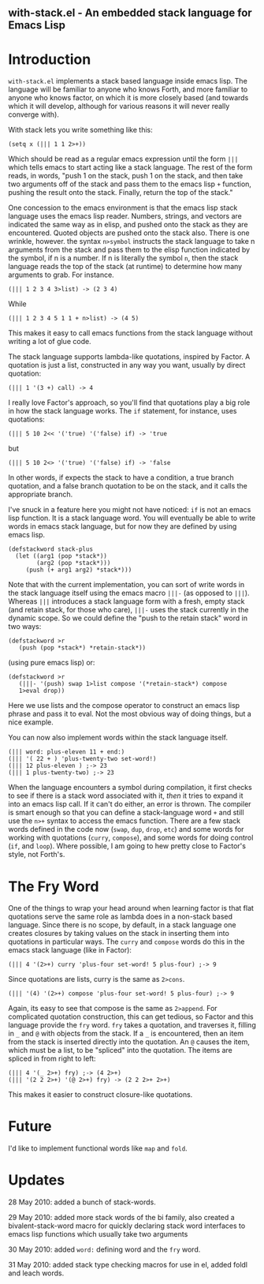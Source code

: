 with-stack.el - An embedded stack language for Emacs Lisp
---------------------------------------------------------

# Introduction #

`with-stack.el` implements a stack based language inside emacs lisp.
The language will be familiar to anyone who knows Forth, and more
familiar to anyone who knows factor, on which it is more closely based
(and towards which it will develop, although for various reasons it
will never really converge with).

With stack lets you write something like this:

    (setq x (||| 1 1 2>+))	 

Which should be read as a regular emacs expression until the form
`|||` which tells emacs to start acting like a stack language.  The
rest of the form reads, in words, "push 1 on the stack, push 1 on the
stack, and then take two arguments off of the stack and pass them to
the emacs lisp `+` function, pushing the result onto the stack.
Finally, return the top of the stack."

One concession to the emacs environment is that the emacs lisp stack
language uses the emacs lisp reader.  Numbers, strings, and vectors
are indicated the same way as in elisp, and pushed onto the stack as
they are encountered.  Quoted objects are pushed onto the stack also.
There is one wrinkle, however.  the syntax `n>symbol` instructs the
stack language to take n arguments from the stack and pass them to the
elisp function indicated by the symbol, if n is a number.  If n is
literally the symbol `n`, then the stack language reads the top of the
stack (at runtime) to determine how many arguments to grab.  For
instance.

    (||| 1 2 3 4 3>list) -> (2 3 4)

While 

    (||| 1 2 3 4 5 1 1 + n>list) -> (4 5)

This makes it easy to call emacs functions from the stack language
without writing a lot of glue code.

The stack language supports lambda-like quotations, inspired by
Factor.  A quotation is just a list, constructed in any way you want,
usually by direct quotation:

    (||| 1 '(3 +) call) -> 4

I really love Factor's approach, so you'll find that quotations play a
big role in how the stack language works.  The `if` statement, for
instance, uses quotations:

    (||| 5 10 2<< '('true) '('false) if) -> 'true

but 

    (||| 5 10 2<> '('true) '('false) if) -> 'false

In other words, if expects the stack to have a condition, a true
branch quotation, and a false branch quotation to be on the stack, and
it calls the appropriate branch.

I've snuck in a feature here you might not have noticed: `if` is not
an emacs lisp function.  It is a stack language word.  You will
eventually be able to write words in emacs stack language, but for now
they are defined by using emacs lisp.


    (defstackword stack-plus 
      (let ((arg1 (pop *stack*))
            (arg2 (pop *stack*)))
         (push (+ arg1 arg2) *stack*)))

Note that with the current implementation, you can sort of write
words in the stack language itself using the emacs macro `|||-` (as
opposed to `|||`).  Whereas `|||` introduces a stack language form
with a fresh, empty stack (and retain stack, for those who care),
`|||-` uses the stack currently in the dynamic scope.  So we could
define the "push to the retain stack" word in two ways:

    (defstackword >r 
       (push (pop *stack*) *retain-stack*))

(using pure emacs lisp) or:

    (defstackword >r 
       (|||- '(push) swap 1>list compose '(*retain-stack*) compose
       1>eval drop))

Here we use lists and the compose operator to construct an emacs lisp
phrase and pass it to eval.  Not the most obvious way of doing things,
but a nice example.

You can now also implement words within the stack language itself.  

    (||| word: plus-eleven 11 + end:)
    (||| '( 22 + ) 'plus-twenty-two set-word!)
    (||| 12 plus-eleven ) ;-> 23
    (||| 1 plus-twenty-two) ;-> 23

When the language encounters a symbol during compilation, it first
checks to see if there is a stack word associated with it, _then_ it
tries to expand it into an emacs lisp call.  If it can't do either, an
error is thrown.  The compiler is smart enough so that you can define
a stack-language word `+` and still use the `n>+` syntax to access the
emacs function.  There are a few stack words defined in the code now
(`swap`, `dup`, `drop`, `etc`) and some words for working with
quotations (`curry`, `compose`), and some words for doing control
(`if`, and `loop`).  Where possible, I am going to hew pretty close to
Factor's style, not Forth's.

# The Fry Word #

One of the things to wrap your head around when learning factor is
that flat quotations serve the same role as lambda does in a non-stack
based language.  Since there is no scope, by default, in a stack
language one creates closures by taking values on the stack in
inserting them into quotations in particular ways.  The `curry` and
`compose` words do this in the emacs stack language (like in Factor):

    (||| 4 '(2>+) curry 'plus-four set-word! 5 plus-four) ;-> 9

Since quotations are lists, curry is the same as `2>cons`.  

    (||| '(4) '(2>+) compose 'plus-four set-word! 5 plus-four) ;-> 9

Again, its easy to see that compose is the same as `2>append`.  For
complicated quotation construction, this can get tedious, so Factor
and this language provide the `fry` word.  `fry` takes a quotation,
and traverses it, filling in `_` and `@` with objects from the stack.
If a `_` is encountered, then an item from the stack is inserted
directly into the quotation.  An `@` causes the item, which must be a
list, to be "spliced" into the quotation.  The items are spliced in
from right to left:

    (||| 4 '(_ 2>+) fry) ;-> (4 2>+)
    (||| '(2 2 2>+) '(@ 2>+) fry) -> (2 2 2>+ 2>+)

This makes it easier to construct closure-like quotations.

# Future #

I'd like to implement functional words like `map` and `fold`.


# Updates #

28 May 2010: added a bunch of stack-words.

29 May 2010: added more stack words of the bi family, also created a
bivalent-stack-word macro for quickly declaring stack word interfaces
to emacs lisp functions which usually take two arguments

30 May 2010: added `word:` defining word and the `fry` word.

31 May 2010: added stack type checking macros for use in el, added
foldl and leach words.